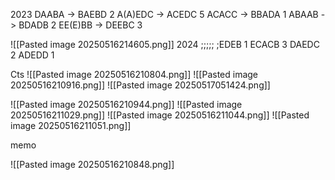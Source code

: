 2023
DAABA -> BAEBD 2
A(A)EDC -> ACEDC 5
ACACC -> BBADA 1
ABAAB -> BDADB 2 
EE(E)BB -> DEEBC 3

![[Pasted image 20250516214605.png]]
2024
;;;;;
;EDEB 1
ECACB 3 
DAEDC 2
ADEDD 1


Cts
![[Pasted image 20250516210804.png]]
![[Pasted image 20250516210916.png]]
![[Pasted image 20250517051424.png]]


![[Pasted image 20250516210944.png]]
![[Pasted image 20250516211029.png]]
![[Pasted image 20250516211044.png]]
![[Pasted image 20250516211051.png]]

memo

![[Pasted image 20250516210848.png]]